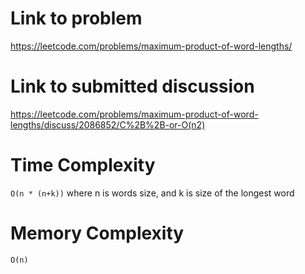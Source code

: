 # Link to problem
https://leetcode.com/problems/maximum-product-of-word-lengths/

# Link to submitted discussion
https://leetcode.com/problems/maximum-product-of-word-lengths/discuss/2086852/C%2B%2B-or-O(n2)

# Time Complexity
`O(n * (n+k))` where n is words size, and k is size of the longest word

# Memory Complexity
`O(n)`
